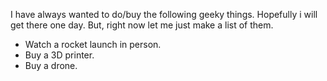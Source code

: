 I have always wanted to do/buy the following geeky things. Hopefully i will get there one day. But, right now let me just make a list of them.

* Watch a rocket launch in person.
* Buy a 3D printer.
* Buy a drone.
